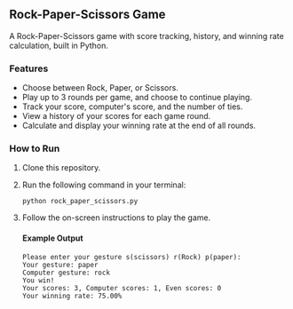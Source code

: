 ## Rock-Paper-Scissors Game
A Rock-Paper-Scissors game with score tracking, history, and winning rate calculation, built in Python.

### Features
- Choose between Rock, Paper, or Scissors.
- Play up to 3 rounds per game, and choose to continue playing.
- Track your score, computer's score, and the number of ties.
- View a history of your scores for each game round.
- Calculate and display your winning rate at the end of all rounds.

### How to Run
1. Clone this repository.
2. Run the following command in your terminal:
   ```
   python rock_paper_scissors.py
   ```
3. Follow the on-screen instructions to play the game.

   #### Example Output
      ```
      Please enter your gesture s(scissors) r(Rock) p(paper):
      Your gesture: paper
      Computer gesture: rock
      You win!
      Your scores: 3, Computer scores: 1, Even scores: 0
      Your winning rate: 75.00%
      ```


